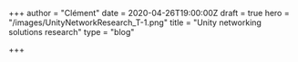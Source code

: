 +++
author = "Clément"
date = 2020-04-26T19:00:00Z
draft = true
hero = "/images/UnityNetworkResearch_T-1.png"
title = "Unity networking solutions research"
type = "blog"

+++
